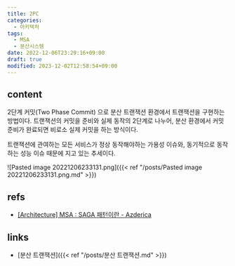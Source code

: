 ```yaml
---
title: 2PC
categories:
  - 아키텍처
tags:
  - MSA
  - 분산시스템
date: 2022-12-06T23:29:16+09:00
draft: true
modified: 2023-12-02T12:58:54+09:00
---
```


## content
2단계 커밋(Two Phase Commit) 으로 분산 트랜잭션 환경에서 트랜잭션을 구현하는 방법이다. 
트랜잭션의 커밋을 준비와 실제 동작의 2단계로 나누어, 분산 환경에서 커밋 준비가 완료되면 비로소 실제 커밋을 하는 방식이다.

트랜잭션에 관여하는 모든 서비스가 정상 동작해야하는 가용성 이슈와, 동기적으로 동작하는 성능 이슈 때문에 지고 있는 추세이다.


![Pasted image 20221206233131.png]({{< ref "/posts/Pasted image 20221206233131.png.md" >}})

## refs
- [[Architecture] MSA : SAGA 패턴이란 - Azderica](https://azderica.github.io/01-architecture-msa/)


## links
- [분산 트랜잭션]({{< ref "/posts/분산 트랜잭션.md" >}})
